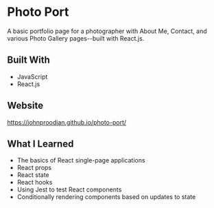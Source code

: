 # Photo Port

A basic portfolio page for a photographer with About Me, Contact, and various Photo Gallery pages--built with React.js.

## Built With
* JavaScript
* React.js

## Website
https://johnproodian.github.io/photo-port/

## What I Learned
* The basics of React single-page applications
* React props
* React state
* React hooks
* Using Jest to test React components
* Conditionally rendering components based on updates to state
